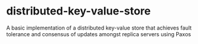 # distributed-key-value-store
A basic implementation of a distributed key-value store that achieves fault tolerance and consensus of updates amongst replica servers using Paxos
